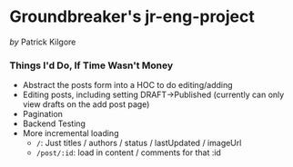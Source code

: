 # Groundbreaker's jr-eng-project

_by_ Patrick Kilgore

### Things I'd Do, If Time Wasn't Money

-   Abstract the posts form into a HOC to do editing/adding
-   Editing posts, including setting DRAFT->Published (currently can only view drafts on the add post page)
-   Pagination
-   Backend Testing
-   More incremental loading
    -   `/`: Just titles / authors / status / lastUpdated / imageUrl
    -   `/post/:id`: load in content / comments for that :id
